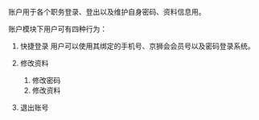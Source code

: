 账户用于各个职务登录、登出以及维护自身密码、资料信息用。

账户模块下用户可有四种行为：

1. 快捷登录
   用户可以使用其绑定的手机号、京狮会会员号以及密码登录系统。

2. 修改资料
   1. 修改密码
   2. 修改资料 
3. 退出账号



